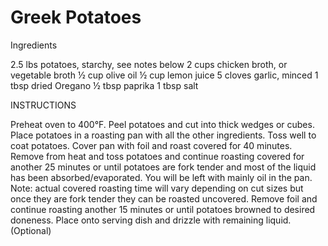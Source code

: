 
# Greek Potatoes

Ingredients

2.5 lbs potatoes, starchy, see notes below
2 cups chicken broth, or vegetable broth
½ cup olive oil
½ cup lemon juice
5 cloves garlic, minced
1 tbsp dried Oregano
½ tbsp paprika
1 tbsp salt

INSTRUCTIONS
 
Preheat oven to 400°F.
Peel potatoes and cut into thick wedges or cubes.
Place potatoes in a roasting pan with all the other ingredients. Toss well to coat potatoes.
Cover pan with foil and roast covered for 40 minutes.
Remove from heat and toss potatoes and continue roasting covered for another 25 minutes or until potatoes are fork tender and most of the liquid has been absorbed/evaporated. You will be left with mainly oil in the pan. Note: actual covered roasting time will vary depending on cut sizes but once they are fork tender they can be roasted uncovered.
Remove foil and continue roasting another 15 minutes or until potatoes browned to desired doneness.
Place onto serving dish and drizzle with remaining liquid. (Optional)
